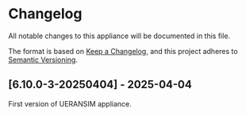 # Changelog

All notable changes to this appliance will be documented in this file.

The format is based on [Keep a Changelog](https://keepachangelog.com/en/1.1.0/),
and this project adheres to [Semantic Versioning](https://semver.org/spec/v2.0.0.html).

## [6.10.0-3-20250404] - 2025-04-04

First version of UERANSIM appliance.
